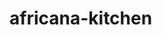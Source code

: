 # africana-kitchen
<!-- Some of the USED ABBREVIATIONS CODES:
 mt: stands for margin top
 mb: margin bottom
 me: margin end
 g = gap, for grid gap
 bg: background
 py: padding y-axis (top and bottom)
 md: medium devices (tablets)
 fw: font weight
 fab: font awesome brands
 fa: font awesome 
 -->